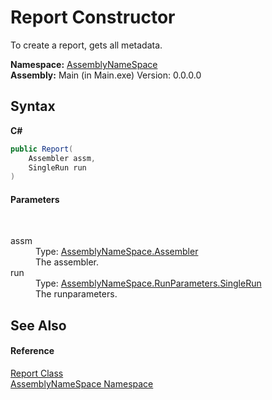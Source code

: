 # Report Constructor 
 

To create a report, gets all metadata.

**Namespace:**&nbsp;<a href="6bcc80ef-5cfd-db5f-1eb2-7297d1c16397">AssemblyNameSpace</a><br />**Assembly:**&nbsp;Main (in Main.exe) Version: 0.0.0.0

## Syntax

**C#**<br />
``` C#
public Report(
	Assembler assm,
	SingleRun run
)
```


#### Parameters
&nbsp;<dl><dt>assm</dt><dd>Type: <a href="ff4e346f-08ba-ff2f-52cf-831920161b16">AssemblyNameSpace.Assembler</a><br />The assembler.</dd><dt>run</dt><dd>Type: <a href="af5c52aa-e355-ecee-14fb-728210fd89c2">AssemblyNameSpace.RunParameters.SingleRun</a><br />The runparameters.</dd></dl>

## See Also


#### Reference
<a href="ae91a2a7-5d17-addb-6ef9-4835d6f3d235">Report Class</a><br /><a href="6bcc80ef-5cfd-db5f-1eb2-7297d1c16397">AssemblyNameSpace Namespace</a><br />